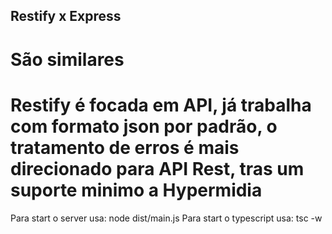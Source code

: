 ## Restify x Express

# São similares
# Restify é focada em API, já trabalha com formato json por padrão, o tratamento de erros é mais direcionado para API Rest, tras um suporte minimo a Hypermidia

Para start o server usa: node dist/main.js
Para start o typescript usa: tsc -w